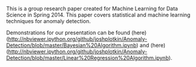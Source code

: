 This is a group research paper created for Machine Learning for Data Science in Spring 2014. This paper covers statistical and machine learning techniques for anomaly detection.

Demonstrations for our presentation can be found (here)(http://nbviewer.ipython.org/github/joshplotkin/Anomaly-Detection/blob/master/Bayesian%20Algorithm.ipynb) and (here)(http://nbviewer.ipython.org/github/joshplotkin/Anomaly-Detection/blob/master/Linear%20Regression%20Algorithm.ipynb).

